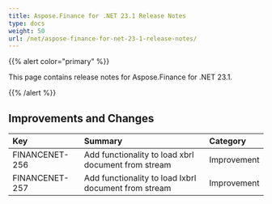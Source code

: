 ```yaml
---
title: Aspose.Finance for .NET 23.1 Release Notes
type: docs
weight: 50
url: /net/aspose-finance-for-net-23-1-release-notes/
---
```


{{% alert color="primary" %}}

This page contains release notes for Aspose.Finance for .NET 23.1.

{{% /alert %}}

## **Improvements and Changes**

|**Key**|**Summary**|**Category**|
| :- | :- | :- |
|FINANCENET-256|Add functionality to load xbrl document from stream|Improvement|
|FINANCENET-257|Add functionality to load Ixbrl document from stream|Improvement|
